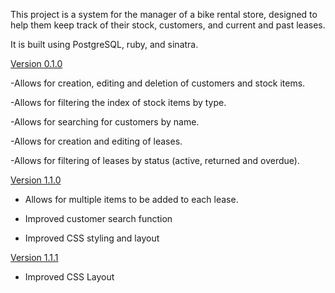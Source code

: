 This project is a system for the manager of a bike rental store, designed to help them keep track of their stock, customers, and current and past leases.

It is built using PostgreSQL, ruby, and sinatra.


[Version 0.1.0](https://github.com/jennarchibald/bike_rental_project/tree/67867fd0ae6a306d1a6af637e1c3da2b8c8a8868)

-Allows for creation, editing and deletion of customers and stock items.

-Allows for filtering the index of stock items by type.

-Allows for searching for customers by name.

-Allows for creation and editing of leases.

-Allows for filtering of leases by status (active, returned and overdue).


[Version 1.1.0](https://github.com/jennarchibald/bike_rental_project/tree/7b18faecbe20df1d0cd30340811a1024b94c3bb3)

- Allows for multiple items to be added to each lease.

- Improved customer search function

- Improved CSS styling and layout

[Version 1.1.1](https://github.com/jennarchibald/bike_rental_project/tree/73605e32febed5641631d7f4de4d8a691cd86ba6)

- Improved CSS Layout
